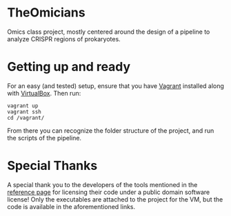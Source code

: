 # TheOmicians

Omics class project, mostly centered around the design of a pipeline
to analyze CRISPR regions of prokaryotes.

# Getting up and ready

For an easy (and tested) setup, ensure that you have
[Vagrant](https://www.vagrantup.com/) installed along with
[VirtualBox](https://www.virtualbox.org/). Then run:

```
vagrant up
vagrant ssh
cd /vagrant/
```

From there you can recognize the folder structure of the project, and
run the scripts of the pipeline.

# Special Thanks

A special thank you to the developers of the tools mentioned in the [reference page](https://github.com/Milt0n/TheOmicians/blob/master/references.md) for licensing their code under
a public domain software license! Only the executables are attached to
the project for the VM, but the code is available in the
aforementioned links.



